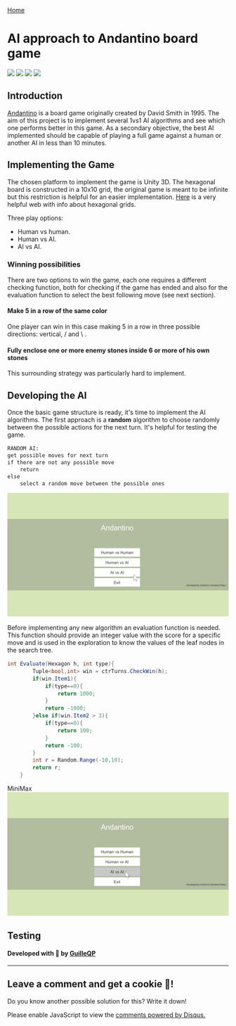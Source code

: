 [Home](../index.md)

# AI approach to Andantino board game
![](https://img.shields.io/badge/Status-Work_in_progress-orange.svg)
![](https://img.shields.io/badge/Scripting-C_sharp-lightblue.svg) ![](https://img.shields.io/badge/Game_Engine-Unity_3D-blue.svg) ![](https://img.shields.io/badge/Energy-Coffee-brown.svg)

## Introduction
[Andantino](http://www.di.fc.ul.pt/~jpn/gv/andantino.htm) is a board game originally created by David Smith in 1995. The aim of this project is to implement several 1vs1 AI algorithms and see which one performs better in this game. As a secondary objective, the best AI implemented should be capable of playing a full game against a human or another AI in less than 10 minutes.

## Implementing the Game
The chosen platform to implement the game is Unity 3D. The hexagonal board is constructed in a 10x10 grid, the original game is meant to be infinite but this restriction is helpful for an easier implementation. [Here](https://www.redblobgames.com/grids/hexagons/) is a very helpful web with info about hexagonal grids.

Three play options:
- Human vs human.
- Human vs AI.
- AI vs AI.

### Winning possibilities
There are two options to win the game, each one requires a different checking function, both for checking if the game has ended and also for the evaluation function to select the best following move (see next section).

#### Make 5 in a row of the same color
One player can win in this case making 5 in a row in three possible directions: vertical, / and \ .



#### Fully enclose one or more enemy stones inside 6 or more of his own stones
This surrounding strategy was particularly hard to implement. 

## Developing the AI
Once the basic game structure is ready, it's time to implement the AI algorithms. The first approach is a **random** algorithm to choose randomly between the possible actions for the next turn. It's helpful for testing the game.

```
RANDOM AI:
get possible moves for next turn
if there are not any possible move
    return
else
    select a random move between the possible ones
```

![](gifs/andantino_random.gif)

Before implementing any new algorithm an evaluation function is needed. This function should provide an integer value with the score for a specific move and is used in the exploration to know the values of the leaf nodes in the search tree.

```C#
int Evaluate(Hexagon h, int type){
        Tuple<bool,int> win = ctrTurns.CheckWin(h);
        if(win.Item1){
            if(type==0){
                return 1000;
            }
            return -1000;
        }else if(win.Item2 > 3){
            if(type==0){
                return 100;
            }
            return -100;
        }
        int r = Random.Range(-10,10);
        return r;
    }
```

MiniMax
![](gifs/andantino_minimax1.gif)

## Testing



#### Developed with 💙 by [GuilleQP](../index.md)

* * *
## Leave a comment and get a cookie 🍪!
Do you know another possible solution for this? Write it down!

<div id="disqus_thread"></div>
<script>
    (function() {  // REQUIRED CONFIGURATION VARIABLE: EDIT THE SHORTNAME BELOW
        var d = document, s = d.createElement('script');
        
        s.src = 'https://guilleqp.disqus.com/embed.js'; 
        
        s.setAttribute('data-timestamp', +new Date());
        (d.head || d.body).appendChild(s);
    })();
</script>
<noscript>Please enable JavaScript to view the <a href="https://disqus.com/?ref_noscript" rel="nofollow">comments powered by Disqus.</a></noscript>